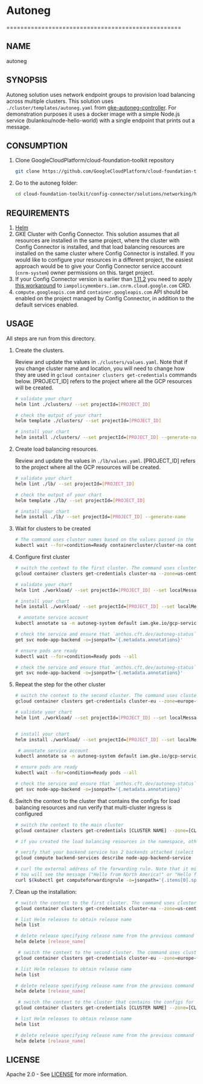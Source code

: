 # Autoneg

==================================================

## NAME

  autoneg

## SYNOPSIS

Autoneg solution uses network endpoint groups to provision load balancing across multiple clusters.
This solution uses `./cluster/templates/autoneg.yaml` from [gke-autoneg-controller](https://github.com/GoogleCloudPlatform/gke-autoneg-controller).
For demonstration purposes it uses a docker image with a simple Node.js service (bulankou/node-hello-world) with a single endpoint that prints out a message.

## CONSUMPTION

  1. Clone GoogleCloudPlatform/cloud-foundation-toolkit repository
  
      ```bash
      git clone https://github.com/GoogleCloudPlatform/cloud-foundation-toolkit.git
      ```

  1. Go to the autoneg folder:

      ```bash
      cd cloud-foundation-toolkit/config-connector/solutions/networking/helm/autoneg
      ```

## REQUIREMENTS

1. [Helm](../../../README.md#helm)
1. GKE Cluster with Config Connector. This solution assumes that all resources are installed in the same project, where the cluster with Config Connector is installed, and that load balancing resources are installed on the same cluster where Config Connector is installed. If you would like to configure your resources in a different project, the easiest approach would be to give your Config Connector service account (`cnrm-system`) owner permissions on this. target project.
1. If your Config Connector version is earlier than [1.11.2](https://github.com/GoogleCloudPlatform/k8s-config-connector/releases) you need to apply [this workaround](https://github.com/GoogleCloudPlatform/k8s-config-connector/issues/78#issuecomment-577285402) to `iampolicymembers.iam.cnrm.cloud.google.com` CRD.
1. `compute.googleapis.com` and `container.googleapis.com` API should be enabled on the project managed by Config Connector, in addition to the default services enabled.

## USAGE

All steps are run from this directory.

1. Create the clusters.

    Review and update the values in `./clusters/values.yaml`. Note that if you change cluster name and location, you will need to change how they are used in `gcloud container clusters get-credentials` commands below. [PROJECT_ID] refers to the project where all the GCP resources will be created.  

    ```bash
    # validate your chart
    helm lint ./clusters/ --set projectId=[PROJECT_ID]

    # check the output of your chart
    helm template ./clusters/ --set projectId=[PROJECT_ID]

    # install your chart
    helm install ./clusters/ --set projectId=[PROJECT_ID] --generate-name
    ```

1. Create load balancing resources.

    Review and update the values in `./lb/values.yaml`. [PROJECT_ID] refers to the project where all the GCP resources will be created.

    ```bash
    # validate your chart
    helm lint ./lb/ --set projectId=[PROJECT_ID]

    # check the output of your chart
    helm template ./lb/ --set projectId=[PROJECT_ID]

    # install your chart
    helm install ./lb/ --set projectId=[PROJECT_ID] --generate-name
    ```

1. Wait for clusters to be created

    ```bash
    # The command uses cluster names based on the values passed in the ealier step
    kubectl wait --for=condition=Ready containercluster/cluster-na containercluster/cluster-eu
    ```

1. Configure first cluster

    ```bash
    # switch the context to the first cluster. The command uses cluster name and zone based on the values used to create the clusters.
    gcloud container clusters get-credentials cluster-na --zone=us-central1-b

    # validate your chart
    helm lint ./workload/ --set projectId=[PROJECT_ID] --set localMessage="Hello from North America\!"

    # install your chart
    helm install ./workload/ --set projectId=[PROJECT_ID] --set localMessage="Hello from North America\!" --generate-name

     # annotate service account
    kubectl annotate sa -n autoneg-system default iam.gke.io/gcp-service-account=autoneg-system@[PROJECT_ID].iam.gserviceaccount.com

    # check the service and ensure that `anthos.cft.dev/autoneg-status` annotation is present in the output
    get svc node-app-backend -o=jsonpath='{.metadata.annotations}'

    # ensure pods are ready
    kubectl wait --for=condition=Ready pods --all

    # check the service and ensure that `anthos.cft.dev/autoneg-status` annotation is present in the output
    get svc node-app-backend -o=jsonpath='{.metadata.annotations}'
    ```

1. Repeat the step for the other cluster

    ```bash
    # switch the context to the second cluster. The command uses cluster name and zone based on the values used to create the clusters.
    gcloud container clusters get-credentials cluster-eu --zone=europe-west2-a

    # validate your chart
    helm lint ./workload/ --set projectId=[PROJECT_ID] --set localMessage="Hello from Europe\!"


    # install your chart
    helm install ./workload/ --set projectId=[PROJECT_ID] --set localMessage="Hello from Europe\!" --generate-name

     # annotate service account
    kubectl annotate sa -n autoneg-system default iam.gke.io/gcp-service-account=autoneg-system@[PROJECT_ID].iam.gserviceaccount.com

    # ensure pods are ready
    kubectl wait --for=condition=Ready pods --all

    # check the service and ensure that `anthos.cft.dev/autoneg-status` annotation is present in the output
    get svc node-app-backend -o=jsonpath='{.metadata.annotations}'
    ```

1. Switch the context to the cluster that contains the configs for load balancing resources and run verify that multi-cluster ingress is configured

    ```bash
    # switch the context to the main cluster
    gcloud container clusters get-credentials [CLUSTER NAME] --zone=[CLUSTER ZONE]

    # if you created the load balancing resources in the namespace, other than default, switch the context to that namespace

    # verify that your backend service has 2 backends attached (select index of "global" if prompted)
    gcloud compute backend-services describe node-app-backend-service

    # curl the external address of the forwarding rule. Note that it might take around 5-10 minutes for load balancing to start working.
    # You will see the message ("Hello from North America!" or "Hello from Europe!" based on your location).
    curl $(kubectl get computeforwardingrule -o=jsonpath='{.items[0].spec.ipAddress.addressRef.external}')

1. Clean up the installation:

    ```bash
    # switch the context to the first cluster. The command uses cluster name and zone based on the values used to create the clusters.
    gcloud container clusters get-credentials cluster-na --zone=us-central1-b

    # list Helm releases to obtain release name
    helm list

    # delete release specifying release name from the previous command output. Note that can take a few minutes before all K8s resources are fully deleted.
    helm delete [release_name]
    
     # switch the context to the second cluster. The command uses cluster name and zone based on the values used to create the clusters.
    gcloud container clusters get-credentials cluster-eu --zone=europe-west2-a

    # list Helm releases to obtain release name
    helm list

    # delete release specifying release name from the previous command output. Note that can take a few minutes before all K8s resources are fully deleted.
    helm delete [release_name]

     # switch the context to the cluster that contains the configs for load balancing resources
    gcloud container clusters get-credentials [CLUSTER NAME] --zone=[CLUSTER ZONE]

    # list Helm releases to obtain release name
    helm list

    # delete release specifying release name from the previous command output. Note that can take a few minutes before all K8s resources are fully deleted.
    helm delete [release_name]
    ```

## LICENSE

Apache 2.0 - See [LICENSE](/LICENSE) for more information.